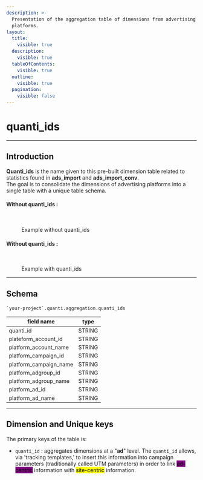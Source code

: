 ```yaml
---
description: >-
  Presentation of the aggregation table of dimensions from advertising
  platforms.
layout:
  title:
    visible: true
  description:
    visible: true
  tableOfContents:
    visible: true
  outline:
    visible: true
  pagination:
    visible: false
---
```


# quanti\_ids

***

## Introduction

**Quanti\_ids** is the name given to this pre-built dimension table related to statistics found in **ads\_import** and **ads\_import\_conv**.\
The goal is to consolidate the dimensions of advertising platforms into a single table with a unique table schema.

#### Without quanti\_ids :&#x20;

<figure><img src="../../.gitbook/assets/Capture d’écran 2024-06-13 à 16.23.54.png" alt=""><figcaption><p>Example without quanti_ids</p></figcaption></figure>

#### Without quanti\_ids :&#x20;

<figure><img src="../../.gitbook/assets/Capture d’écran 2024-06-13 à 16.23.11.png" alt=""><figcaption><p>Example with quanti_ids</p></figcaption></figure>

***

## Schema

```sql
`your-project`.quanti.aggregation.quanti_ids
```

| field name               | type   |
| ------------------------ | ------ |
| quanti\_id               | STRING |
| plateform\_account\_id   | STRING |
| platform\_account\_name  | STRING |
| platform\_campaign\_id   | STRING |
| platform\_campaign\_name | STRING |
| platform\_adgroup\_id    | STRING |
| platform\_adgroup\_name  | STRING |
| platform\_ad\_id         | STRING |
| platform\_ad\_name       | STRING |

***

## Dimension and Unique keys

The primary keys of the table is:

* `quanti_id` :  aggregates dimensions at a "**ad**" level. The `quanti_id`  allows, via 'tracking templates,' to insert this information into campaign parameters (traditionally called UTM parameters) in order to link <mark style="background-color:purple;">ad-centric</mark> information with <mark style="background-color:yellow;">site-centric</mark> information.
